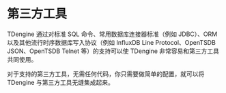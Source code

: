 ---
---

# 第三方工具

TDengine 通过对标准 SQL 命令、常用数据库连接器标准（例如 JDBC）、ORM 以及其他流行时序数据库写入协议（例如 InfluxDB Line Protocol、OpenTSDB JSON、OpenTSDB Telnet 等）的支持可以使 TDengine 非常容易和第三方工具共同使用。

对于支持的第三方工具，无需任何代码，你只需要做简单的配置，就可以将 TDengine 与第三方工具无缝集成起来。

